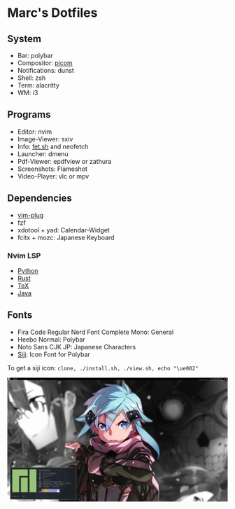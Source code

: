 # Marc's Dotfiles

## System

+ Bar: polybar
+ Compositor: [picom](https://github.com/ibhagwan/picom)
+ Notifications: dunst
+ Shell: zsh
+ Term: alacritty
+ WM: i3

## Programs
+ Editor: nvim
+ Image-Viewer: sxiv
+ Info: [fet.sh](https://github.com/6gk/fet.sh) and neofetch
+ Launcher: dmenu
+ Pdf-Viewer: epdfview or zathura
+ Screenshots: Flameshot
+ Video-Player: vlc or mpv

## Dependencies

+ [vim-plug](https://github.com/junegunn/vim-plug)
+ fzf
+ xdotool + yad: Calendar-Widget
+ fcitx + mozc: Japanese Keyboard

### Nvim LSP

+ [Python](https://github.com/palantir/python-language-server)
+ [Rust](https://github.com/rust-analyzer/rust-analyzer)
+ [TeX](https://github.com/latex-lsp/texlab)
+ [Java](https://github.com/neovim/nvim-lspconfig#jdtls)

## Fonts
+ Fira Code Regular Nerd Font Complete Mono: General
+ Heebo Normal: Polybar
+ Noto Sans CJK JP: Japanese Characters
+ [Siji](https://github.com/stark/siji): Icon Font for Polybar

To get a siji icon: `clone, ./install.sh, ./view.sh, echo "\ue002"`

![PC](screenshots/pc.png)
